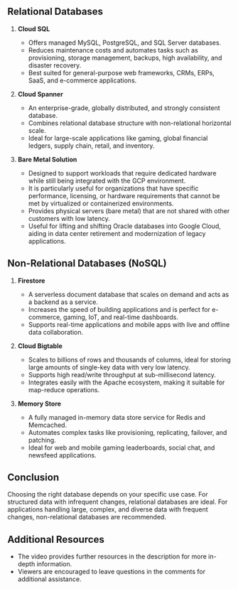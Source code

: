 ## Relational Databases

1. **Cloud SQL**
   - Offers managed MySQL, PostgreSQL, and SQL Server databases.
   - Reduces maintenance costs and automates tasks such as provisioning, storage management, backups, high availability, and disaster recovery.
   - Best suited for general-purpose web frameworks, CRMs, ERPs, SaaS, and e-commerce applications.

2. **Cloud Spanner**
   - An enterprise-grade, globally distributed, and strongly consistent database.
   - Combines relational database structure with non-relational horizontal scale.
   - Ideal for large-scale applications like gaming, global financial ledgers, supply chain, retail, and inventory.

3. **Bare Metal Solution**
   - Designed to support workloads that require dedicated hardware while still being integrated with the GCP environment.
   - It is particularly useful for organizations that have specific performance, licensing, or hardware requirements that cannot be met by virtualized or containerized environments.
   - Provides physical servers (bare metal) that are not shared with other customers with low latency.
   - Useful for lifting and shifting Oracle databases into Google Cloud, aiding in data center retirement and modernization of legacy applications.

## Non-Relational Databases (NoSQL)

1. **Firestore**
   - A serverless document database that scales on demand and acts as a backend as a service.
   - Increases the speed of building applications and is perfect for e-commerce, gaming, IoT, and real-time dashboards.
   - Supports real-time applications and mobile apps with live and offline data collaboration.

2. **Cloud Bigtable**
   - Scales to billions of rows and thousands of columns, ideal for storing large amounts of single-key data with very low latency.
   - Supports high read/write throughput at sub-millisecond latency.
   - Integrates easily with the Apache ecosystem, making it suitable for map-reduce operations.

3. **Memory Store**
   - A fully managed in-memory data store service for Redis and Memcached.
   - Automates complex tasks like provisioning, replicating, failover, and patching.
   - Ideal for web and mobile gaming leaderboards, social chat, and newsfeed applications.

## Conclusion

Choosing the right database depends on your specific use case. For structured data with infrequent changes, relational databases are ideal. For applications handling large, complex, and diverse data with frequent changes, non-relational databases are recommended.

## Additional Resources

- The video provides further resources in the description for more in-depth information.
- Viewers are encouraged to leave questions in the comments for additional assistance.
